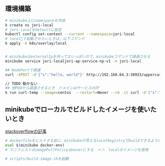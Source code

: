 ## 環境構築
```sh 
# minikube上にnamespaceを作成
k create ns jori-local
# jori-localをdefaultに設定
kubectl config set-context --current --namespace=jori-local
# localで起動させたいときは、以下コマンド
k apply -k k8s/overlay/local


# minikubeはexternalIpを持ってないっぽいので、minikubeコマンドで疎通させる
minikube service jori-localjori-ap-service-np-v1 -n jori-local

## NodePortで疎通
curl -XPOST -d'{"s":"hello, world"}' http://192.168.64.3:30933/uppercase

// TODO 動かない
## 他PODから疎通させるとき　ドメインはサービスのIP
k run curl-temp --image=centos  --restart=Never --rm -it curl -d'{"s":"hello, world"}' http://jori-localjori-ap-service-v1:80/uppercase

```

## minikubeでローカルでビルドしたイメージを使いたいとき
[stackoverflowの記事](https://stackoverflow.com/questions/56392041/getting-errimageneverpull-in-pods)
```sh
# dockerfileをビルドする前に、minikubeが見えるlocalRegistryでbuildできるように設定
eval $(minikube docker-env)
# マニフェストのimagePullPolicyはneverにする　＝＞　localのイメージを使用

# scripts/build-image.shを起動

```
